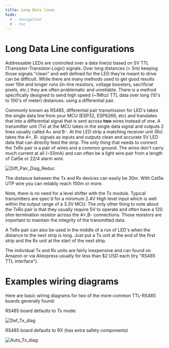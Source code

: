 ```yaml
---
title: Long Data lines
hide:
  # - navigation
  # - toc
---
```


# Long Data Line configurations

Addressable LEDs are controlled over a data line(s) based on 5V TTL (Transistor-Transistor-Logic) signals.  Over long distances (> 5m) keeping those signals "clean" and well defined for the LED they're meant to drive can be difficult.  While there are many methods used to get good results over 10m and longer runs (in-line resistors, voltage boosters, sacrificial pixels, etc.) they are often problematic and unreliable.
There is a method specifically designed to send high speed (~1Mhz) TTL data over long (10's to 100's of meter) distances: using a differential pair.

Commonly known as RS485, differential pair transmission for LED's takes the single data line from your MCU (ESP32, ESP8266, etc) and translates that into a differential signal that is sent across **two** wires instead of one.  A transmitter unit (Tx) at the MCU takes in the single data signal and outputs 2 lines usually called A+ and B-.  At the LED strip a matching receiver unit (Rx) takes the A+, B- signals as inputs and outputs clean and accurate 5V LED data that can directly feed the strip.  The only thing that needs to connect the TxRx pair is a pair of wires and a common ground.  The wires don't carry much current at all (~50mA) and can often be a light wire pair from a length of Cat5e or 22/4 alarm wire.

![Diff_Pair_Diag_Reduc](https://user-images.githubusercontent.com/13357571/187837079-bdbaabf4-71b9-4735-af9d-fa4675158298.jpg)

The distance between the Tx and Rx devices can easily be 30m.  With Cat5e UTP wire you can reliably reach 150m or more.

Note, there is no need for a level shifter with the Tx module.  Typical transmitters are spec'd for a minimum 2.4V High level input which is well within the output range of a 3.3V MCU.
The only other thing to note about the TxRx pair is that they usually require 5V to operate and often have a 120 ohm termination resistor across the A+,B- connections. Those resistors are important to maintain the integrity of the transmitted data.

A TxRx pair can also be used in the middle of a run of LED's when the distance to the next strip is long.  Just put a Tx unit at the end of the first strip and the Rx unit at the start of the next strip.

The individual Tx and Rx units are fairly inexpensive and can found on Amazon or via Aliexpress usually for less than $2 USD each (try "RS485 TTL interface").

# Examples wiring diagrams

Here are basic wiring diagrams for two of the more common TTL-RS485 boards generally found:

RS485 board defaults to Tx mode:

![Def_Tx_diag](https://github.com/divsys1/WLED-Docs/assets/13357571/b43e2101-fe5d-4182-b3ab-3b09237e3496)

RS485 board defaults to RX (has extra safety components)

![Auto_Tx_diag](https://github.com/divsys1/WLED-Docs/assets/13357571/44b7ce64-1288-42bb-8e5b-e893aab324b8)


